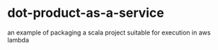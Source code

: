 # dot-product-as-a-service
an example of packaging a scala project suitable for execution in aws lambda
